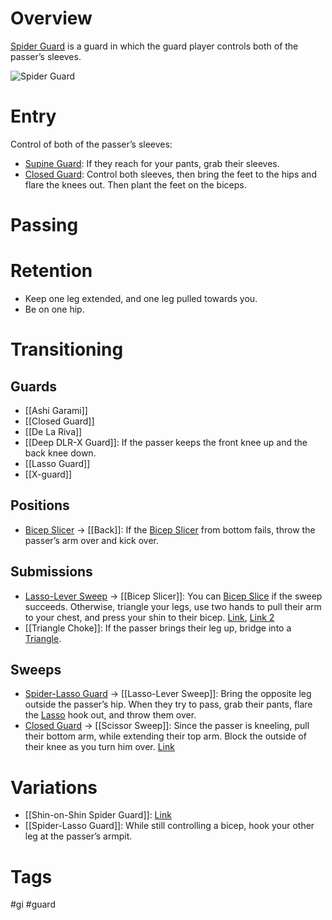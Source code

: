 # Overview
<u>Spider Guard</u> is a guard in which the guard player controls both of the passer’s sleeves.

![Spider Guard](https://cdn.evolve-mma.com/wp-content/uploads/2021/12/rodrigo-and-thales-bjj-lasso-guard.jpg)
# Entry
Control of both of the passer’s sleeves:
- [Supine Guard](obsidian://open?vault=Obsidian-BJJ-Notes&file=Guards%2FSupine%20Guard): If they reach for your pants, grab their sleeves.
- [Closed Guard](obsidian://open?vault=Obsidian-BJJ-Notes&file=Guards%2FClosed%20Guard): Control both sleeves, then bring the feet to the hips and flare the knees out. Then plant the feet on the biceps.
# Passing
# Retention
- Keep one leg extended, and one leg pulled towards you.
- Be on one hip.
# Transitioning
## Guards
- [[Ashi Garami]]
- [[Closed Guard]]
- [[De La Riva]]
- [[Deep DLR-X Guard]]: If the passer keeps the front knee up and the back knee down.
- [[Lasso Guard]]
- [[X-guard]]
## Positions
- [Bicep Slicer](obsidian://open?vault=Obsidian-BJJ-Notes&file=Submissions%2FBicep%20Slicer) → [[Back]]: If the [Bicep Slicer](obsidian://open?vault=Obsidian-BJJ-Notes&file=Submissions%2FBicep%20Slicer) from bottom fails, throw the passer’s arm over and kick over.
## Submissions
- [Lasso-Lever Sweep](obsidian://open?vault=Obsidian-BJJ-Notes&file=Sweeps%2FLasso-Lever%20Sweep) → [[Bicep Slicer]]: You can [Bicep Slice](obsidian://open?vault=Obsidian-BJJ-Notes&file=Submissions%2FBicep%20Slicer) if the sweep succeeds. Otherwise, triangle your legs, use two hands to pull their arm to your chest, and press your shin to their bicep. [Link](https://www.youtube.com/watch?v=_KewfhqETXI), [Link 2](https://www.youtube.com/watch?v=Kqp6HusyuQ4)
- [[Triangle Choke]]: If the passer brings their leg up, bridge into a [Triangle](obsidian://open?vault=Obsidian-BJJ-Notes&file=Submissions%2FTriangle%20Choke).
## Sweeps
- [Spider-Lasso Guard](obsidian://open?vault=Obsidian-BJJ-Notes&file=Spider-Lasso%20Guard) → [[Lasso-Lever Sweep]]: Bring the opposite leg outside the passer’s hip. When they try to pass, grab their pants, flare the [Lasso](obsidian://open?vault=Obsidian-BJJ-Notes&file=Guards%2FLasso%20Guard) hook out, and throw them over.
- [Closed Guard](obsidian://open?vault=Obsidian-BJJ-Notes&file=Guards%2FClosed%20Guard) → [[Scissor Sweep]]: Since the passer is kneeling, pull their bottom arm, while extending their top arm. Block the outside of their knee as you turn him over. [Link](https://www.instagram.com/p/DHHV668BoiL/?hl=en)
# Variations
- [[Shin-on-Shin Spider Guard]]: [Link](https://www.youtube.com/shorts/sZ9DndYaNUk)
- [[Spider-Lasso Guard]]: While still controlling a bicep, hook your other leg at the passer’s armpit.
# Tags
#gi #guard 